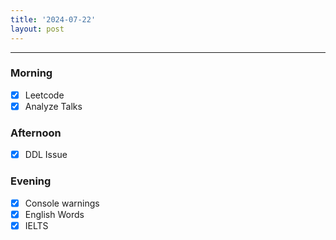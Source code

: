 ```yaml
---
title: '2024-07-22'
layout: post
---
```


---

### Morning

- [x] Leetcode
- [x] Analyze Talks

### Afternoon

- [x] DDL Issue

### Evening

- [x] Console warnings
- [x] English Words
- [x] IELTS
